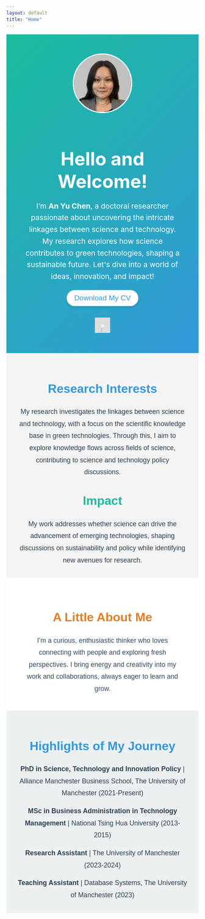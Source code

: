 ```yaml
---
layout: default
title: "Home"
---
```


<div style="text-align: center; padding: 50px; background: linear-gradient(135deg, #1abc9c, #3498db); color: white;">
  <img src="assets/profile_picture.jpg" alt="Profile Picture" style="width: 150px; height: 150px; border-radius: 50%; border: 3px solid white; margin-bottom: 20px;">
  <h1 style="font-size: 3rem; margin-bottom: 20px;">Hello and Welcome!</h1>
  <p style="font-size: 1.2rem; max-width: 800px; margin: 0 auto; line-height: 1.6;">
    I’m <b>An Yu Chen</b>, a doctoral researcher passionate about uncovering the intricate linkages between science and technology. My research explores how science contributes to green technologies, shaping a sustainable future. Let's dive into a world of ideas, innovation, and impact!
  </p>
  
  <!-- Button for CV download -->
  <a href="assets/anyu.pdf" target="_blank" style="text-decoration: none;">
    <button style="background-color: white; color: #3498db; border: none; padding: 10px 20px; font-size: 1.2rem; border-radius: 25px; cursor: pointer; box-shadow: 0 4px 6px rgba(0, 0, 0, 0.1); margin-top: 20px;">
      Download My CV
    </button>
  </a>

  <!-- LinkedIn icon -->
  <div style="margin-top: 20px;">
    <a href="https://www.linkedin.com/in/an-yu-chen-130146342/" target="_blank">
      <img src="assets/linkedin_icon.png" alt="LinkedIn" style="width: 40px; height: 40px; margin-top: 10px;">
    </a>
  </div>
</div>

<div style="text-align: center; padding: 30px; background: #f4f4f4; color: #2c3e50; font-family: 'Arial', sans-serif;">
  <h2 style="font-size: 2rem; color: #3498db;">Research Interests</h2>
  <p style="font-size: 1.1rem; max-width: 800px; margin: 0 auto; line-height: 1.8;">
    My research investigates the linkages between science and technology, with a focus on the scientific knowledge base in green technologies. Through this, I aim to explore knowledge flows across fields of science, contributing to science and technology policy discussions.
  </p>

  <h2 style="font-size: 2rem; color: #1abc9c; margin-top: 40px;">Impact</h2>
  <p style="font-size: 1.1rem; max-width: 800px; margin: 0 auto; line-height: 1.8;">
    My work addresses whether science can drive the advancement of emerging technologies, shaping discussions on sustainability and policy while identifying new avenues for research.
  </p>
</div>

<div style="text-align: center; padding: 40px; background: white; color: #34495e; font-family: 'Arial', sans-serif;">
  <h2 style="font-size: 2rem; color: #e67e22;">A Little About Me</h2>
  <p style="font-size: 1.1rem; max-width: 800px; margin: 0 auto; line-height: 1.8;">
    I’m a curious, enthusiastic thinker who loves connecting with people and exploring fresh perspectives. I bring energy and creativity into my work and collaborations, always eager to learn and grow. 
  </p>
</div>

<div style="text-align: center; padding: 30px; background: #ecf0f1; color: #2c3e50; font-family: 'Arial', sans-serif;">
  <h2 style="font-size: 2rem; color: #3498db;">Highlights of My Journey</h2>
  <ul style="list-style-type: none; padding: 0; font-size: 1.1rem; line-height: 1.8; max-width: 800px; margin: 0 auto;">
    <li style="margin-bottom: 15px;">
      <strong>PhD in Science, Technology and Innovation Policy</strong> | Alliance Manchester Business School, The University of Manchester (2021-Present)
    </li>
    <li style="margin-bottom: 15px;">
      <strong>MSc in Business Administration in Technology Management</strong> | National Tsing Hua University (2013-2015)
    </li>
    <li style="margin-bottom: 15px;">
      <strong>Research Assistant</strong> | The University of Manchester (2023-2024)
    </li>
    <li>
      <strong>Teaching Assistant</strong> | Database Systems, The University of Manchester (2023)
    </li>
  </ul>
</div>
